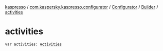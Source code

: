 [kaspresso](../../../index.md) / [com.kaspersky.kaspresso.configurator](../../index.md) / [Configurator](../index.md) / [Builder](index.md) / [activities](./activities.md)

# activities

`var activities: `[`Activities`](../../../com.kaspersky.kaspresso.device.activities/-activities/index.md)